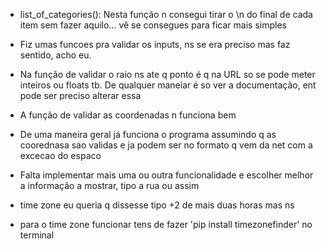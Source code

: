 - list_of_categories(): Nesta função n consegui tirar o \n do final de cada item sem fazer aquilo... 
vê se consegues para ficar mais simples

- Fiz umas funcoes pra validar os inputs, ns se era preciso mas faz sentido, acho eu.

- Na função de validar o raio ns ate q ponto é q na URL so se pode meter inteiros ou floats tb. 
De qualquer maneiar é so ver a documentação, ent pode ser preciso alterar essa

- A função de validar as coordenadas n funciona bem

- De uma maneira geral já funciona o programa assumindo q as coorednasa sao validas e ja podem ser no formato q vem da net com a excecao do espaco

- Falta implementar mais uma ou outra funcionalidade e escolher melhor a informação a mostrar, tipo a rua ou assim

- time zone eu queria q dissesse tipo +2 de mais duas horas mas ns

- para o time zone funcionar tens de fazer 'pip install timezonefinder' no terminal
